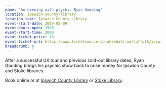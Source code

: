 ```yaml
---
name: "An evening with psychic Ryan Gooding"
location: ipswich-county-library
location-text: Ipswich County Library
event-start-date: 2019-05-09
event-doors-open: 1930
event-start-time: 2000
event-ticket-price: 10
event-ticket-url: https://www.ticketsource.co.uk/whats-on/suffolk/ipswich-county-library/ryan-gooding-psychic-medium
breadcrumb: y
---
```


After a successful UK tour and previous sold-out library dates, Ryan Gooding brings his psychic show back to raise money for Ipswich County and Stoke libraries.

Book online or at [Ipswich County Library](/libraries/ipswich-county-library/) or [Stoke Library](/libraries/stoke-library/).
